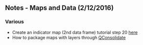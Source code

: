 ## Notes - Maps and Data (2/12/2016)

### Various
* Create an indicator map (2nd data frame) tutorial step 20 [here](http://www.qgistutorials.com/en/docs/making_a_map.html)
* How to package maps with layers through [QConsolidate](http://plugins.qgis.org/plugins/qconsolidate/)